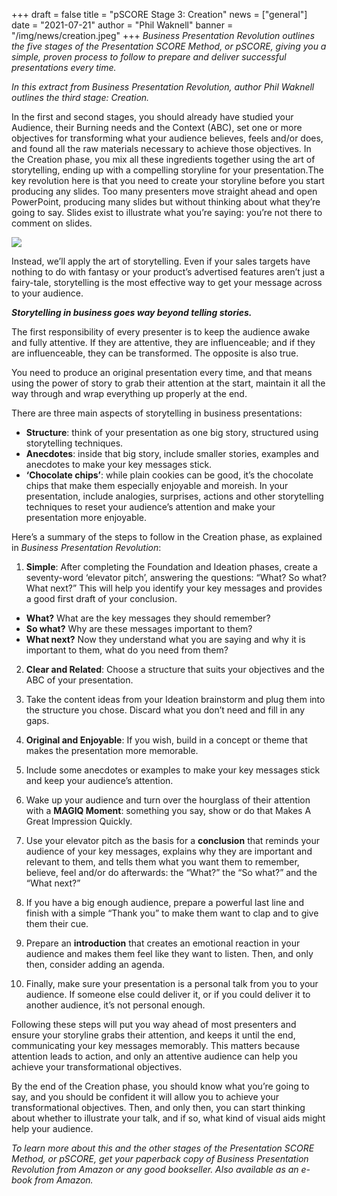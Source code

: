 +++
draft = false
title = "pSCORE Stage 3: Creation"
news = ["general"]
date = "2021-07-21"
author = "Phil Waknell"
banner = "/img/news/creation.jpeg"
+++
*Business Presentation Revolution outlines the five stages of the Presentation SCORE Method, or pSCORE, giving you a simple, proven process to follow to prepare and deliver successful presentations every time.*

*In this extract from Business Presentation Revolution, author Phil Waknell outlines the third stage: Creation.*

In the first and second stages, you should already have studied your Audience, their Burning needs and the Context (ABC), set one or more objectives for transforming what your audience believes, feels and/or does, and found all the raw materials necessary to achieve those objectives. In the Creation phase, you mix all these ingredients together using the art of storytelling, ending up with a compelling storyline for your presentation.The key revolution here is that you need to create your storyline before you start producing any slides. Too many presenters move straight ahead and open PowerPoint, producing many slides but without thinking about what they’re going to say. Slides exist to illustrate what you’re saying: you’re not there to comment on slides.

![](/img/news/creation.jpeg)

Instead, we’ll apply the art of storytelling. Even if your sales targets have nothing to do with fantasy or your product’s advertised features aren’t just a fairy-tale, storytelling is the most effective way to get your message across to your audience.

***Storytelling in business goes way beyond telling stories.***

The first responsibility of every presenter is to keep the audience awake and fully attentive. If they are attentive, they are influenceable; and if they are influenceable, they can be transformed. The opposite is also true.

You need to produce an original presentation every time, and that means using the power of story to grab their attention at the start, maintain it all the way through and wrap everything up properly at the end.

There are three main aspects of storytelling in business presentations:

* **Structure**: think of your presentation as one big story, structured using storytelling techniques.
* **Anecdotes**: inside that big story, include smaller stories, examples and anecdotes to make your key messages stick.
* **‘Chocolate chips’**: while plain cookies can be good, it’s the chocolate chips that make them especially enjoyable and moreish. In your presentation, include analogies, surprises, actions and other storytelling techniques to reset your audience’s attention and make your presentation more enjoyable.

Here’s a summary of the steps to follow in the Creation phase, as explained in *Business Presentation Revolution*:

1. **Simple**: After completing the Foundation and Ideation phases, create a seventy-word ‘elevator pitch’, answering the questions: “What? So what? What next?” This will help you identify your key messages and provides a good first draft of your conclusion.

* **What?** What are the key messages they should remember?
* **So what?** Why are these messages important to them?
* **What next?** Now they understand what you are saying and why it is important to them, what do you need from them?

2. **Clear and Related**: Choose a structure that suits your objectives and the ABC of your presentation.

3. Take the content ideas from your Ideation brainstorm and plug them into the structure you chose. Discard what you don’t need and fill in any gaps.

4. **Original and Enjoyable**: If you wish, build in a concept or theme that makes the presentation more memorable.

5. Include some anecdotes or examples to make your key messages stick and keep your audience’s attention.

6. Wake up your audience and turn over the hourglass of their attention with a **MAGIQ Moment**: something you say, show or do that Makes A Great Impression Quickly.

7. Use your elevator pitch as the basis for a **conclusion** that reminds your audience of your key messages, explains why they are important and relevant to them, and tells them what you want them to remember, believe, feel and/or do afterwards: the “What?” the “So what?” and the “What next?”

8. If you have a big enough audience, prepare a powerful last line and finish with a simple “Thank you” to make them want to clap and to give them their cue.

9. Prepare an **introduction** that creates an emotional reaction in your audience and makes them feel like they want to listen. Then, and only then, consider adding an agenda.

10. Finally, make sure your presentation is a personal talk from you to your audience. If someone else could deliver it, or if you could deliver it to another audience, it’s not personal enough.

Following these steps will put you way ahead of most presenters and ensure your storyline grabs their attention, and keeps it until the end, communicating your key messages memorably. This matters because attention leads to action, and only an attentive audience can help you achieve your transformational objectives.

By the end of the Creation phase, you should know what you’re going to say, and you should be confident it will allow you to achieve your transformational objectives. Then, and only then, you can start thinking about whether to illustrate your talk, and if so, what kind of visual aids might help your audience.

*To learn more about this and the other stages of the Presentation SCORE Method, or pSCORE, get your paperback copy of Business Presentation Revolution from Amazon or any good bookseller. Also available as an e-book from Amazon.*
